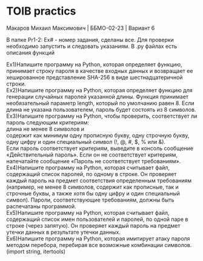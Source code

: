 # TOIB practics

Макаров Михаил Максимович | ББМО-02-23 | Вариант 6

В папке Pr1-2: Ex# - номер задания, cделаны все.
Для проверки необходимо запустить и следовать указаниям.
В .py файлах есть описания функций


Ex1)Напишите программу на Python, которая определяет функцию, принимает строку пароля в качестве входных данных и возвращает ее хешированное представление SHA-256 в виде шестнадцатеричной строки. <br />
Ex2)Напишите программу на Python, которая определяет функцию для генерации случайных паролей указанной длины. Функция принимает необязательный параметр length, который по умолчанию равен 8. Если длина не указана пользователем, пароль будет состоять из 8 символов. <br />
Ex3)Напишите программу на Python, чтобы проверить, соответствует ли пароль следующим критериям: <br />
    длина не менее 8 символов и <br />
    содержит как минимум одну прописную букву, одну строчную букву, одну цифру и один специальный символ (!, @, #, $, % или &). <br />
Если пароль соответствует критериям, выведите в консоль сообщение «Действительный пароль». Если он не соответствует критериям, напечатайте сообщение «Пароль не соответствует требованиям». <br />
Ex4)Напишите программу на Python, которая считывает файл, содержащий список паролей, по одному в строке. Он проверяет каждый пароль на предмет соответствия определенным требованиям (например, не менее 8 символов, содержит как прописные, так и строчные буквы, а также хотя бы одну цифру и один специальный символ). Пароли, соответствующие требованиям, должны быть распечатаны программой. <br />
Ex5)Напишите программу на Python, которая считывает файл, содержащий список имен пользователей и паролей, по одной паре в строке (через запятую). Он проверяет каждый пароль на предмет утечки данных в результате утечки данных. <br />
Ex6)Напишите программу на Python, которая имитирует атаку пароля методом перебора, перебирая все возможные комбинации символов. (import string, itertools) <br />
